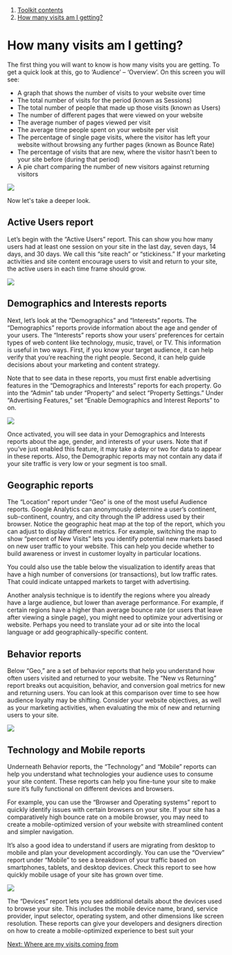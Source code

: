 1.  [Toolkit contents](contents)
2.  [How many visits am I getting?](#)

# How many visits am I getting?

The first thing you will want to know is how many visits you are getting. To get a quick look at this, go to ‘Audience’ – ‘Overview’. On this screen you will see:

*   A graph that shows the number of visits to your website over time
*   The total number of visits for the period (known as Sessions)
*   The total number of people that made up those visits (known as Users)
*   The number of different pages that were viewed on your website
*   The average number of pages viewed per visit
*   The average time people spent on your website per visit
*   The percentage of single page visits, where the visitor has left your website without browsing any further pages (known as Bounce Rate)
*   The percentage of visits that are new, where the visitor hasn’t been to your site before (during that period)
*   A pie chart comparing the number of new visitors against returning visitors

![](/public/images/how-many-visits-am-i-getting.jpg?width=500&height=375)

Now let's take a deeper look.

## Active Users report

Let’s begin with the “Active Users” report. This can show you how many users had at least one session on your site in the last day, seven days, 14 days, and 30 days. We call this “site reach” or “stickiness.” If your marketing activities and site content encourage users to visit and return to your site, the active users in each time frame should grow.

![](/public/images/audience-users-report.jpg?width=500&height=212.5)

## Demographics and Interests reports

Next, let’s look at the “Demographics” and “Interests” reports. The “Demographics” reports provide information about the age and gender of your users. The “Interests” reports show your users’ preferences for certain types of web content like technology, music, travel, or TV. This information is useful in two ways. First, if you know your target audience, it can help verify that you’re reaching the right people. Second, it can help guide decisions about your marketing and content strategy.

Note that to see data in these reports, you must first enable advertising features in the “Demographics and Interests” reports for each property. Go into the “Admin” tab under “Property“ and select “Property Settings.” Under “Advertising Features,” set “Enable Demographics and Interest Reports” to on.

![](/public/images/demo-interests-reports.jpg?width=475.34668721109404&height=500)

Once activated, you will see data in your Demographics and Interests reports about the age, gender, and interests of your users. Note that if you’ve just enabled this feature, it may take a day or two for data to appear in these reports. Also, the Demographic reports may not contain any data if your site traffic is very low or your segment is too small.

## Geographic reports

The “Location” report under “Geo” is one of the most useful Audience reports. Google Analytics can anonymously determine a user’s continent, sub-continent, country, and city through the IP address used by their browser. Notice the geographic heat map at the top of the report, which you can adjust to display different metrics. For example, switching the map to show “percent of New Visits” lets you identify potential new markets based on new user traffic to your website. This can help you decide whether to build awareness or invest in customer loyalty in particular locations.

You could also use the table below the visualization to identify areas that have a high number of conversions (or transactions), but low traffic rates. That could indicate untapped markets to target with advertising.

Another analysis technique is to identify the regions where you already have a large audience, but lower than average performance. For example, if certain regions have a higher than average bounce rate (or users that leave after viewing a single page), you might need to optimize your advertising or website. Perhaps you need to translate your ad or site into the local language or add geographically-specific content.

## Behavior reports

Below “Geo,” are a set of behavior reports that help you understand how often users visited and returned to your website. The “New vs Returning” report breaks out acquisition, behavior, and conversion goal metrics for new and returning users. You can look at this comparison over time to see how audience loyalty may be shifting. Consider your website objectives, as well as your marketing activities, when evaluating the mix of new and returning users to your site.

![](/public/images/behaviour-reports.jpg?width=500&height=212.5)

## Technology and Mobile reports

Underneath Behavior reports, the “Technology” and “Mobile” reports can help you understand what technologies your audience uses to consume your site content. These reports can help you fine-tune your site to make sure it’s fully functional on different devices and browsers.

For example, you can use the “Browser and Operating systems” report to quickly identify issues with certain browsers on your site. If your site has a comparatively high bounce rate on a mobile browser, you may need to create a mobile-optimized version of your website with streamlined content and simpler navigation.

It’s also a good idea to understand if users are migrating from desktop to mobile and plan your development accordingly. You can use the “Overview” report under “Mobile” to see a breakdown of your traffic based on smartphones, tablets, and desktop devices. Check this report to see how quickly mobile usage of your site has grown over time.

![](/public/images/tech-mobile-reports.jpg?width=500&height=212.5)

The “Devices” report lets you see additional details about the devices used to browse your site. This includes the mobile device name, brand, service provider, input selector, operating system, and other dimensions like screen resolution. These reports can give your developers and designers direction on how to create a mobile-optimized experience to best suit your

[Next: Where are my visits coming from](/google-analytics-guide/where-are-my-visits-coming-from/)